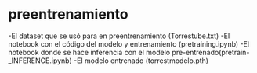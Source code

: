 # preentrenamiento

-El dataset que se usó para en preentrenamiento (Torrestube.txt)
-El notebook con el código del modelo y entrenamiento (pretraining.ipynb)
-El notebook donde se hace inferencia con el modelo  pre-entrenado(pretrain-_INFERENCE.ipynb)
-El modelo entrenado (torrestmodelo.pth)
